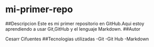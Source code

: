 # mi-primer-repo
##Descripcion Este es mi primer repositorio en GitHub.Aqui estoy aprendiendo a usar Git,GitHub y el lenguaje Markdown.
##Autor 



Cesarr Cifuentes 
##Tecnologias utilizadas 
-Git
-Git Hub
-Markdown
